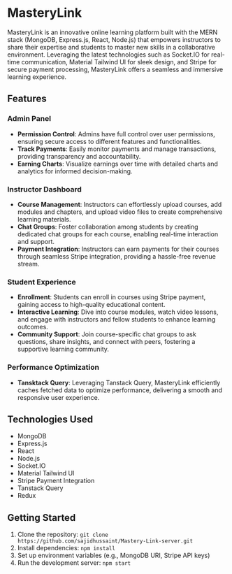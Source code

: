 # MasteryLink

MasteryLink is an innovative online learning platform built with the MERN stack (MongoDB, Express.js, React, Node.js) that empowers instructors to share their expertise and students to master new skills in a collaborative environment. Leveraging the latest technologies such as Socket.IO for real-time communication, Material Tailwind UI for sleek design, and Stripe for secure payment processing, MasteryLink offers a seamless and immersive learning experience.

## Features

### Admin Panel
- **Permission Control**: Admins have full control over user permissions, ensuring secure access to different features and functionalities.
- **Track Payments**: Easily monitor payments and manage transactions, providing transparency and accountability.
- **Earning Charts**: Visualize earnings over time with detailed charts and analytics for informed decision-making.

### Instructor Dashboard
- **Course Management**: Instructors can effortlessly upload courses, add modules and chapters, and upload video files to create comprehensive learning materials.
- **Chat Groups**: Foster collaboration among students by creating dedicated chat groups for each course, enabling real-time interaction and support.
- **Payment Integration**: Instructors can earn payments for their courses through seamless Stripe integration, providing a hassle-free revenue stream.

### Student Experience
- **Enrollment**: Students can enroll in courses using Stripe payment, gaining access to high-quality educational content.
- **Interactive Learning**: Dive into course modules, watch video lessons, and engage with instructors and fellow students to enhance learning outcomes.
- **Community Support**: Join course-specific chat groups to ask questions, share insights, and connect with peers, fostering a supportive learning community.

### Performance Optimization
- **Tansktack Query**: Leveraging Tanstack Query, MasteryLink efficiently caches fetched data to optimize performance, delivering a smooth and responsive user experience.

## Technologies Used
- MongoDB
- Express.js
- React
- Node.js
- Socket.IO
- Material Tailwind UI
- Stripe Payment Integration
- Tanstack Query
- Redux

## Getting Started
1. Clone the repository: `git clone https://github.com/sajidhussaint/Mastery-Link-server.git`
2. Install dependencies: `npm install`
3. Set up environment variables (e.g., MongoDB URI, Stripe API keys)
4. Run the development server: `npm start`


